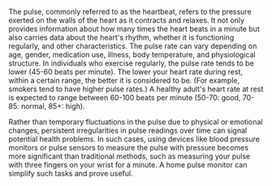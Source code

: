 The pulse, commonly referred to as the heartbeat, refers to the pressure exerted on the walls of the heart as it contracts and relaxes. It not only provides information about how many times the heart beats in a minute but also carries data about the heart's rhythm, whether it is functioning regularly, and other characteristics. The pulse rate can vary depending on age, gender, medication use, illness, body temperature, and physiological structure. In individuals who exercise regularly, the pulse rate tends to be lower (45-60 beats per minute). The lower your heart rate during rest, within a certain range, the better it is considered to be. (For example, smokers tend to have higher pulse rates.) A healthy adult's heart rate at rest is expected to range between 60-100 beats per minute (50-70: good, 70-85: normal, 85+: high).

Rather than temporary fluctuations in the pulse due to physical or emotional changes, persistent irregularities in pulse readings over time can signal potential health problems. In such cases, using devices like blood pressure monitors or pulse sensors to measure the pulse with pressure becomes more significant than traditional methods, such as measuring your pulse with three fingers on your wrist for a minute. A home pulse monitor can simplify such tasks and prove useful.
